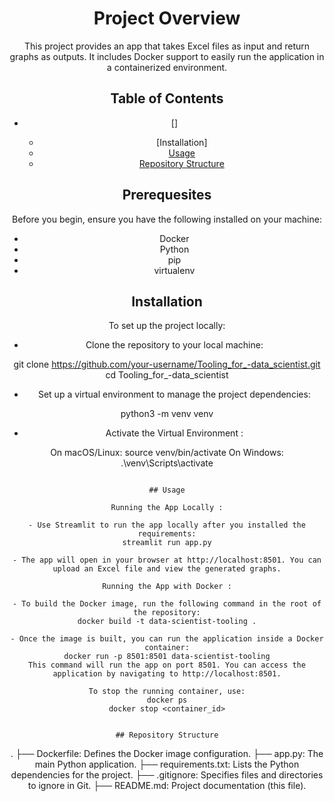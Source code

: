 <div align="center">

# Project Overview

This project provides an app that takes Excel files as input and return graphs as outputs. It includes Docker support to easily run the application in a containerized environment.

## Table of Contents

- []

  - [Installation]
  - [Usage](#usage)
  - [Repository Structure](#repository-structure)


## Prerequesites
Before you begin, ensure you have the following installed on your machine:
- Docker 
- Python 
- pip 
- virtualenv 

## Installation

To set up the project locally:

- Clone the repository to your local machine:

git clone https://github.com/your-username/Tooling_for_-data_scientist.git
cd Tooling_for_-data_scientist

- Set up a virtual environment to manage the project dependencies:

python3 -m venv venv

- Activate the Virtual Environment :

On macOS/Linux:
source venv/bin/activate
On Windows:
.\venv\Scripts\activate


```

## Usage

Running the App Locally :

- Use Streamlit to run the app locally after you installed the requirements:
streamlit run app.py

- The app will open in your browser at http://localhost:8501. You can upload an Excel file and view the generated graphs.

Running the App with Docker :

- To build the Docker image, run the following command in the root of the repository:
docker build -t data-scientist-tooling .

- Once the image is built, you can run the application inside a Docker container:
docker run -p 8501:8501 data-scientist-tooling
This command will run the app on port 8501. You can access the application by navigating to http://localhost:8501.

To stop the running container, use:
docker ps
docker stop <container_id>


## Repository Structure

```
.
├── Dockerfile: Defines the Docker image configuration.
├── app.py: The main Python application.
├── requirements.txt: Lists the Python dependencies for the project.
├── .gitignore: Specifies files and directories to ignore in Git.
├── README.md: Project documentation (this file).
```

